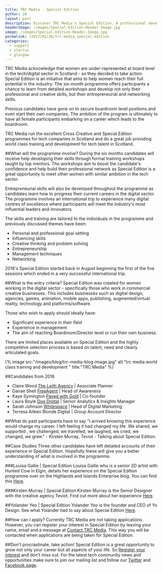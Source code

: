 ```yaml
---
title: TRC Media - Special Edition
author: 10
layout: post
description: Discover TRC Media's Special Edition. A professional development programme that seeks to help ambitious women fulfill their potential and reach the very top.
headerImage: /images/Special-Edition-Header-Image.jpg
image: /images/Special-Edition-Header-Image.jpg
permalink: /2017/02/26/trc-media-special-edition
categories:
  - support
  - startus
  - glasgow
---
```


TRC Media acknowledge that women are under-represented at board level in the tech/digital sector in Scotland - so they decided to take action. Special Edition is an initiative that aims to help women reach their full potential in the industry. The six-month programme offers participants a chance to learn from detailed workshops and develop not only their professional and creative skills, but their entrepreneurial and networking skills.

Previous candidates have gone on to secure boardroom level positions and even start their own companies. The ambition of the program is ultimately to have all female participants embarking on a career which leads to the boardroom.

TRC Media run the excellent Cross Creative and Special Edition programmes for tech companies in Scotland and do a great job providing world class training and development for tech talent in Scotland.

##What will the programme involve?
During the six months candidates will receive help developing their skills through formal training workshops taught by top mentors. The workshops aim to boost the candidate's confidence and help build their professional network as Special Edition is a great opportunity to meet other women with similar ambition in the tech sector.

Entrepreneurial skills will also be developed throughout the programme as candidates learn how to progress their current careers in the digital sector. The programme involves an international trip to experience many digital centres of excellence where participants will meet the industry's most influential leaders and innovators.

The skills and training are tailored to the individuals in the programme and previously discussed themes have been:

- Personal and professional goal setting
- Influencing skills
- Creative thinking and problem solving
- Entrepreneurship
- Management techniques
- Networking

2016's Special Edition started back in August beginning the first of the five sessions which ended in a very successful international trip.

##What is the entry criteria?
Special Edition was created for women working in the digital sector - specifically those who work in commercial creative businesses. This includes businesses such as digital design, agencies, games, animation, mobile apps, publishing, augmented/virtual reality, technology and platforms/software.

Those who wish to apply should ideally have:

- Significant experience in their field
- Experience in management
- The aim of reaching Boardroom/Director level or run their own business.

There are limited places available on Special Edition and the highly competitive selection process is based on talent, need and clearly articulated goals.

{% image src:"/images/blog/trc-media-blog-image.jpg" alt:"trc media world class training and development " title:"TRC Media" %}

##Candidates from 2016

- Claire Wood [The Leith Agency](http://www.leith.co.uk/) | Associate Planner
- Danae Shell [FreeAgent](https://www.freeagent.com/) | Head of Awareness
- Kaye Symington [Paved with Gold](http://www.pavedwithgold.co/) | Co-founder
- Laura Boyle [Dog Digital](http://www.dogdigital.com/#/) | Senior Analytics & Insights Manager
- Sarah Johnson [Whitespace](http://whitespacers.com/) | Head of Digital Marketing
- Terresa Aitken Blonde Digital | Group Account Director

##What do past participants have to say
"I arrived knowing this experience would change my career. I left feeling it had changed my life. We shared, we supported , we challenged, we travelled, we laughed, we cried, we changed, we grew." - Kirsten Murray, Teviot - Talking about Special Edition.

##Case Studies
Three other candidates have left detailed accounts of their experience in Special Edition. Hopefully these will give you a better understanding of what is involved in the programme.

###Louisa Gallie | Special Edition
Louisa Gallie who is a senior 2D artist with Hunted Cow in Elgin, details her experience on the Special Edition programme over on the Highlands and Islands Enterprise blog. You can find this [Here](https://hiedigital.wordpress.com/2015/06/10/i-never-expected-to-see-this-much-of-a-change-in-myself-but-i-cant-wait-to-see-where-it-takes-me/).

###Kirsten Murray | Special Edition
Kirsten Murray is the Senior Designer with the creative agency Teviot. Find out more about her experience [Here](http://trcmedia.org/?project=kirsten-murray-special-edition).

##Yolander Yeo | Special Edition
Yolander Yeo is the founder and CEO of Yo Design. See what Yolander had to say about Special Edition [Here](http://trcmedia.org).

##How can I apply?
Currently TRC Media are not taking applications. However, you can register your interest in Special Edition by leaving your name, email and a message at [Contact TRC Media](http://trcmedia.org). This way you will be contacted when applications are being taken for Special Edition.

##Don't procrastinate, take action!
Special Edition is a great opportunity to grow not only your career but all aspects of your life. So [Register your interest](http://trcmedia.org) and don't miss out. For the latest tech community news and opportunities make sure to join our mailing list and follow our [Twitter](https://twitter.com/rookieoven) and [Facebook page](https://facebook.com/rookieoven).
